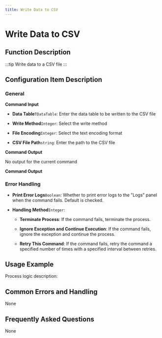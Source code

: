 ```yaml
---
title: Write Data to CSV
---
```


# Write Data to CSV

## Function Description

:::tip 
Write data to a CSV file
:::

## Configuration Item Description

### General

**Command Input**

- **Data Table**`TDataTable`: Enter the data table to be written to the CSV file

- **Write Method**`Integer`: Select the write method

- **File Encoding**`Integer`: Select the text encoding format

- **CSV File Path**`string`: Enter the path to the CSV file


**Command Output**

No output for the current command


**Command Output**

### Error Handling

- **Print Error Logs**`Boolean`: Whether to print error logs to the "Logs" panel when the command fails. Default is checked. 

- **Handling Method**`Integer`:

    - **Terminate Process**: If the command fails, terminate the process.

    - **Ignore Exception and Continue Execution**: If the command fails, ignore the exception and continue the process.

    - **Retry This Command**: If the command fails, retry the command a specified number of times with a specified interval between retries.

## Usage Example

Process logic description:

## Common Errors and Handling

None

## Frequently Asked Questions

None

